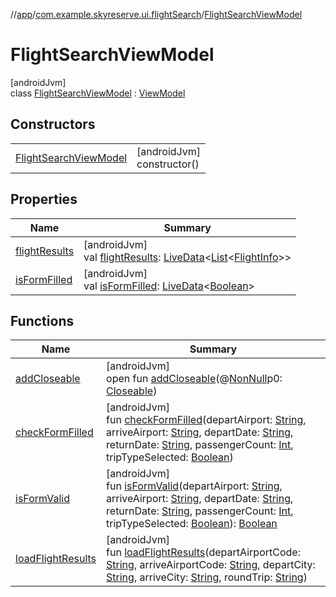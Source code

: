 //[app](../../../index.md)/[com.example.skyreserve.ui.flightSearch](../index.md)/[FlightSearchViewModel](index.md)

# FlightSearchViewModel

[androidJvm]\
class [FlightSearchViewModel](index.md) : [ViewModel](https://developer.android.com/reference/kotlin/androidx/lifecycle/ViewModel.html)

## Constructors

| | |
|---|---|
| [FlightSearchViewModel](-flight-search-view-model.md) | [androidJvm]<br>constructor() |

## Properties

| Name | Summary |
|---|---|
| [flightResults](flight-results.md) | [androidJvm]<br>val [flightResults](flight-results.md): [LiveData](https://developer.android.com/reference/kotlin/androidx/lifecycle/LiveData.html)&lt;[List](https://kotlinlang.org/api/latest/jvm/stdlib/kotlin.collections/-list/index.html)&lt;[FlightInfo](../../com.example.skyreserve.model/-flight-info/index.md)&gt;&gt; |
| [isFormFilled](is-form-filled.md) | [androidJvm]<br>val [isFormFilled](is-form-filled.md): [LiveData](https://developer.android.com/reference/kotlin/androidx/lifecycle/LiveData.html)&lt;[Boolean](https://kotlinlang.org/api/latest/jvm/stdlib/kotlin/-boolean/index.html)&gt; |

## Functions

| Name | Summary |
|---|---|
| [addCloseable](../../com.example.skyreserve.ui.seat_map/-seat-map-view-model/index.md#264516373%2FFunctions%2F510797961) | [androidJvm]<br>open fun [addCloseable](../../com.example.skyreserve.ui.seat_map/-seat-map-view-model/index.md#264516373%2FFunctions%2F510797961)(@[NonNull](https://developer.android.com/reference/kotlin/androidx/annotation/NonNull.html)p0: [Closeable](https://developer.android.com/reference/kotlin/java/io/Closeable.html)) |
| [checkFormFilled](check-form-filled.md) | [androidJvm]<br>fun [checkFormFilled](check-form-filled.md)(departAirport: [String](https://kotlinlang.org/api/latest/jvm/stdlib/kotlin/-string/index.html), arriveAirport: [String](https://kotlinlang.org/api/latest/jvm/stdlib/kotlin/-string/index.html), departDate: [String](https://kotlinlang.org/api/latest/jvm/stdlib/kotlin/-string/index.html), returnDate: [String](https://kotlinlang.org/api/latest/jvm/stdlib/kotlin/-string/index.html), passengerCount: [Int](https://kotlinlang.org/api/latest/jvm/stdlib/kotlin/-int/index.html), tripTypeSelected: [Boolean](https://kotlinlang.org/api/latest/jvm/stdlib/kotlin/-boolean/index.html)) |
| [isFormValid](is-form-valid.md) | [androidJvm]<br>fun [isFormValid](is-form-valid.md)(departAirport: [String](https://kotlinlang.org/api/latest/jvm/stdlib/kotlin/-string/index.html), arriveAirport: [String](https://kotlinlang.org/api/latest/jvm/stdlib/kotlin/-string/index.html), departDate: [String](https://kotlinlang.org/api/latest/jvm/stdlib/kotlin/-string/index.html), returnDate: [String](https://kotlinlang.org/api/latest/jvm/stdlib/kotlin/-string/index.html), passengerCount: [Int](https://kotlinlang.org/api/latest/jvm/stdlib/kotlin/-int/index.html), tripTypeSelected: [Boolean](https://kotlinlang.org/api/latest/jvm/stdlib/kotlin/-boolean/index.html)): [Boolean](https://kotlinlang.org/api/latest/jvm/stdlib/kotlin/-boolean/index.html) |
| [loadFlightResults](load-flight-results.md) | [androidJvm]<br>fun [loadFlightResults](load-flight-results.md)(departAirportCode: [String](https://kotlinlang.org/api/latest/jvm/stdlib/kotlin/-string/index.html), arriveAirportCode: [String](https://kotlinlang.org/api/latest/jvm/stdlib/kotlin/-string/index.html), departCity: [String](https://kotlinlang.org/api/latest/jvm/stdlib/kotlin/-string/index.html), arriveCity: [String](https://kotlinlang.org/api/latest/jvm/stdlib/kotlin/-string/index.html), roundTrip: [String](https://kotlinlang.org/api/latest/jvm/stdlib/kotlin/-string/index.html)) |
